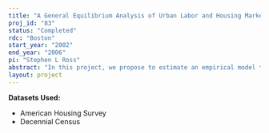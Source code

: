 ```yaml
---
title: "A General Equilibrium Analysis of Urban Labor and Housing Markets"
proj_id: "83"
status: "Completed"
rdc: "Boston"
start_year: "2002"
end_year: "2006"
pi: "Stephen L Ross"
abstract: "In this project, we propose to estimate an empirical model that describes the equilibrium location and employment decisions made by households and firms within a single metropolitan area. In our model, each household makes its residential location decision based on a wide variety of factors including characteristics of housing and schools, neighborhood sociodemographic characteristics, housing prices, other neighborhood amenities, and employment access. The employment of each household member is in turn influenced by his/her access to suitable jobs, neighborhood characteristics, and individual/household characteristics. Firms make decisions based on access to different types of workers, other firms, and customers, and in our most general specification a firm’s location directly influences the characteristics of its workforce. These decisions combine to create a complex spatial equilibrium, which determines land use, prices, and wages throughout the metropolitan area. We use the estimates of this model to explore complex interactions in urban labor and housing markets, focusing on two well-known questions in which the simultaneity of the household residential location and employment decisions as well as the simultaneity of household and firm location decisions have been quite evident. These questions relate to whether access to employment influences labor market outcomes, and whether the quality of a neighborhood affects labor market outcomes. We begin this proposal by describing these important research questions and the difficulties researchers have had controlling for the endogeneity problems introduced by the simultaneity of these decisions. We then describe our methodology and explain how the estimates of our model can be used to shed new light on these questions."
layout: project
---
```


**Datasets Used:**

  - American Housing Survey 
  - Decennial Census 

